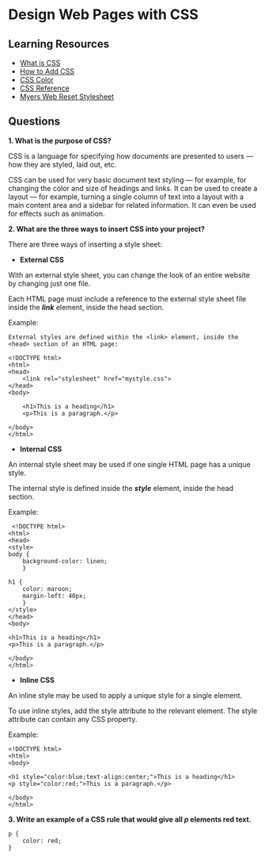 # Design Web Pages with CSS

## Learning Resources

* [What is CSS](https://developer.mozilla.org/en-US/docs/Learn/CSS/First_steps/What_is_CSS)
* [How to Add CSS](https://www.w3schools.com/css/css_howto.asp)
* [CSS Color](https://www.w3schools.com/cssref/pr_text_color.asp)
* [CSS Reference](https://developer.mozilla.org/en-US/docs/Web/CSS/Reference)
* [Myers Web Reset Stylesheet](https://meyerweb.com/eric/tools/css/reset/)

## Questions

**1. What is the purpose of CSS?**

CSS is a language for specifying how documents are presented to users — how they are styled, laid out, etc.

CSS can be used for very basic document text styling — for example, for changing the color and size of headings and links. It can be used to create a layout — for example, turning a single column of text into a layout with a main content area and a sidebar for related information. It can even be used for effects such as animation.

**2. What are the three ways to insert CSS into your project?**

There are three ways of inserting a style sheet:

* **External CSS**

With an external style sheet, you can change the look of an entire website by changing just one file.

Each HTML page must include a reference to the external style sheet file inside the ***link*** element, inside the head section.

Example:

    External styles are defined within the <link> element, inside the <head> section of an HTML page:

    <!DOCTYPE html>
    <html>
    <head>
        <link rel="stylesheet" href="mystyle.css">
    </head>
    <body>

        <h1>This is a heading</h1>
        <p>This is a paragraph.</p>

    </body>
    </html> 
* **Internal CSS**

An internal style sheet may be used if one single HTML page has a unique style.

The internal style is defined inside the ***style*** element, inside the head section.

Example:

     <!DOCTYPE html>
    <html>
    <head>
    <style>
    body {
        background-color: linen;
        }

    h1 {
        color: maroon;
        margin-left: 40px;
        }
    </style>
    </head>
    <body>

    <h1>This is a heading</h1>
    <p>This is a paragraph.</p>

    </body>
    </html> 

* **Inline CSS**

An inline style may be used to apply a unique style for a single element.

To use inline styles, add the style attribute to the relevant element. The style attribute can contain any CSS property.

Example:

    <!DOCTYPE html>
    <html>
    <body>

    <h1 style="color:blue;text-align:center;">This is a heading</h1>
    <p style="color:red;">This is a paragraph.</p>

    </body>
    </html>

**3. Write an example of a CSS rule that would give all ***p*** elements red text.**

    p {
        color: red;
    }